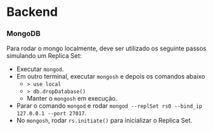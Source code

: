 # Backend

### MongoDB

Para rodar o mongo localmente, deve ser utilizado os seguinte passos simulando um Replica Set:

- Executar `mongod`.
- Em outro terminal, executar `mongosh` e depois os comandos abaixo
  - `> use local`
  - `> db.dropDatabase()`
  - Manter o `mongosh` em execução.
- Parar o comando `mongod` e rodar `mongod --replSet rs0 --bind_ip 127.0.0.1 --port 27017`.
- No `mongosh`, rodar `rs.initiate()` para inicializar o Replica Set.

